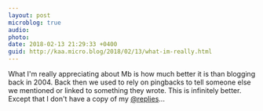 ```yaml
---
layout: post
microblog: true
audio: 
photo: 
date: 2018-02-13 21:29:33 +0400
guid: http://kaa.micro.blog/2018/02/13/what-im-really.html
---
```

What I'm really appreciating about Mb is how much better it is than blogging back in 2004. Back then we used to rely on pingbacks to tell someone else we mentioned or linked to something they wrote. This is infinitely better. Except that I don't have a copy of my [@replies](https://micro.blog/replies)...
